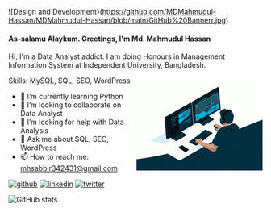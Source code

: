 ![Design and Development}(https://github.com/MDMahmudul-Hassan/MDMahmudul-Hassan/blob/main/GitHub%20Bannerr.jpg)

#### As-salamu Alaykum. Greetings, I'm Md. Mahmudul Hassan

Hi, I'm a Data Analyst addict. I am doing Honours in Management Information System at Independent University, Bangladesh.

<img align="right" alt="Coding" width="250" src="https://github.com/MDMahmudul-Hassan/MDMahmudul-Hassan/blob/main/Data%20Analyst.gif">

Skills: MySQL, SQL, SEO, WordPress

- 🌱 I’m currently learning Python 
- 👯 I’m looking to collaborate on Data Analyst 
- 🤔 I’m looking for help with Data Analysis 
- 💬 Ask me about SQL, SEO, WordPress 
- 📫 How to reach me: mhsabbir342431@gmail.com 


[<img src='https://cdn.jsdelivr.net/npm/simple-icons@3.0.1/icons/github.svg' alt='github' height='40'>](https://github.com/mhsabbir57)  [<img src='https://cdn.jsdelivr.net/npm/simple-icons@3.0.1/icons/linkedin.svg' alt='linkedin' height='40'>](https://www.linkedin.com/in/mdmahmudull/)  [<img src='https://cdn.jsdelivr.net/npm/simple-icons@3.0.1/icons/twitter.svg' alt='twitter' height='40'>](https://twitter.com/@mhsabbir57)  

![GitHub stats](https://github-readme-stats.vercel.app/api?username=MDMahmudul-Hassan&show_icons=true)  


